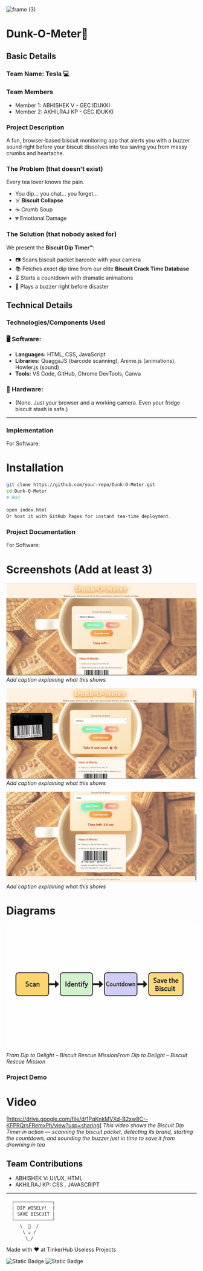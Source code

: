 <img width="3188" height="1202" alt="frame (3)" src="https://github.com/user-attachments/assets/517ad8e9-ad22-457d-9538-a9e62d137cd7" />


# Dunk-O-Meter🎯


## Basic Details
### Team Name: Tesla 💻


### Team Members
- Member 1: ABHISHEK V - GEC IDUKKI
- Member 2: AKHILRAJ KP - GEC IDUKKI

### Project Description
A fun, browser-based biscuit monitoring app that alerts you with a buzzer sound right before your biscuit dissolves into tea saving you from messy crumbs and heartache.

### The Problem (that doesn't exist)
Every tea lover knows the pain.  
- You dip... you chat... you forget...  
- ☠️ **Biscuit Collapse**  
- ☕ Crumb Soup  
- 💔 Emotional Damage 

### The Solution (that nobody asked for)

We present the **Biscuit Dip Timer™**:  
- 📷 Scans biscuit packet barcode with your camera  
- 📚 Fetches *exact* dip time from our elite **Biscuit Crack Time Database**  
- ⏳ Starts a countdown with dramatic animations  
- 🚨 Plays a buzzer right before disaster  

## Technical Details
### Technologies/Components Used
### 🖥 Software:  
- **Languages:** HTML, CSS, JavaScript  
- **Libraries:** QuaggaJS (barcode scanning), Anime.js (animations), Howler.js (sound)  
- **Tools:** VS Code, GitHub, Chrome DevTools, Canva  

### 🔌 Hardware:  
- (None. Just your browser and a working camera. Even your fridge biscuit stash is safe.)

---

### Implementation
For Software:
# Installation

```bash
git clone https://github.com/your-repo/Dunk-O-Meter.git
cd Dunk-O-Meter
# Run

open index.html
Or host it with GitHub Pages for instant tea-time deployment.
```
### Project Documentation
For Software:

# Screenshots (Add at least 3)
![Screenshot1](ss1.png)
*Add caption explaining what this shows*

![Screenshot2](ss2.png)
*Add caption explaining what this shows*

![Screenshot3](ss3.png)
*Add caption explaining what this shows*

# Diagrams
![Workflow](dia.png)
*From Dip to Delight – Biscuit Rescue MissionFrom Dip to Delight – Biscuit Rescue Mission*

### Project Demo
# Video
[https://drive.google.com/file/d/1PqKnkMVXd-B2xw8C--KFPRQrsFRemxPh/view?usp=sharing]
*This video shows the Biscuit Dip Timer in action — scanning the biscuit packet, detecting its brand, starting the countdown, and sounding the buzzer just in time to save it from drowning in tea*


## Team Contributions
- ABHISHEK V: UI/UX, HTML
- AKHILRAJ KP: CSS , JAVASCRIPT

---

      ┌──────────────┐
      │ DIP WISELY!  │
      │ SAVE BISCUIT │
      └──────────────┘
         \  🍪  /
          \ ☕ /
           \_/

Made with ❤️ at TinkerHub Useless Projects 

![Static Badge](https://img.shields.io/badge/TinkerHub-24?color=%23000000&link=https%3A%2F%2Fwww.tinkerhub.org%2F)
![Static Badge](https://img.shields.io/badge/UselessProjects--25-25?link=https%3A%2F%2Fwww.tinkerhub.org%2Fevents%2FQ2Q1TQKX6Q%2FUseless%2520Projects)



